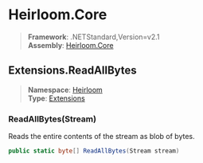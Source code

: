 # Heirloom.Core

> **Framework**: .NETStandard,Version=v2.1  
> **Assembly**: [Heirloom.Core][0]  

## Extensions.ReadAllBytes

> **Namespace**: [Heirloom][0]  
> **Type**: [Extensions][1]  

### ReadAllBytes(Stream)

Reads the entire contents of the stream as blob of bytes.

```cs
public static byte[] ReadAllBytes(Stream stream)
```

[0]: ../Heirloom.Core.md
[1]: Heirloom.Extensions.md
